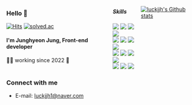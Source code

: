 <div align="center" style="display:flex">

  
<div align="left">


  
</div>
<div align="left">
  
### Hello 👋 
  [![Hits](https://hits.seeyoufarm.com/api/count/incr/badge.svg?url=https://github.com/luckjjh&count_bg=%23000000&title_bg=%23333333&icon=&icon_color=%23E7E7E7&title=visited&edge_flat=true)](https://github.com/luckjjh)
<a href="https://solved.ac/luckjjh"><img alt="solved.ac" src="http://mazassumnida.wtf/api/mini/generate_badge?boj=luckjjh"/></a>

#### I'm Junghyeon Jung, Front-end developer 
  👨‍💻 working since 2022 🚀
  </div>
  
<div align="left">
  
##### Skills
  
<img src="https://img.shields.io/badge/HTML5-E34F26?style=flat-square&logo=HTML5&logoColor=white"/>
<img src="https://img.shields.io/badge/CSS3-1572B6?style=flat-square&logo=CSS3&logoColor=white"/>
<img src="https://img.shields.io/badge/JavaScript-F7DF1E?style=flat-square&logo=JavaScript&logoColor=white"/>
<img src="https://img.shields.io/badge/TypeScript-3178C6?style=flat-square&logo=TypeScript&logoColor=white"/>
</br>
<img src="https://img.shields.io/badge/Bootstrap-7952B3?style=flat-square&logo=Bootstrap&logoColor=white"/>
<img src="https://img.shields.io/badge/Tailwind CSS-06B6D4?style=flat-square&logo=Tailwind CSS&logoColor=white"/>
<img src="https://img.shields.io/badge/Sass-CC6699?style=flat-square&logo=Sass&logoColor=white"/>
<img src="https://img.shields.io/badge/React-61DAFB?style=flat-square&logo=React&logoColor=white"/>
</br>
<img src="https://img.shields.io/badge/Redux-764ABC?style=flat-square&logo=Redux&logoColor=white"/>
<img src="https://img.shields.io/badge/Webpack-8DD6F9?style=flat-square&logo=Webpack&logoColor=white"/>
<img src="https://img.shields.io/badge/jQuery-0769AD?style=flat-square&logo=jQuery&logoColor=white"/>
<img src="https://img.shields.io/badge/Flutter-02569B?style=flat-square&logo=Flutter&logoColor=white"/>
</br>
<img src="https://img.shields.io/badge/Python-3776AB?style=flat-square&logo=Python&logoColor=white"/>
<img src="https://img.shields.io/badge/Node.js-339933?style=flat-square&logo=Node.js&logoColor=white"/>
<img src="https://img.shields.io/badge/Firebase-FFCA28?style=flat-square&logo=Firebase&logoColor=white"/>
</div>



---
<div align="left">
  
[![luckjjh's Github stats](https://github-profile-summary-cards.vercel.app/api/cards/profile-details?username=luckjjh&theme=vue)]((https://github.com/luckjjh?tab=repositories))
  
</div>
</div>


### Connect with me  
* E-mail: luckjjh1@naver.com


